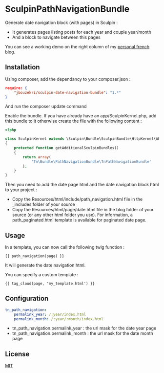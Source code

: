 SculpinPathNavigationBundle
===========================

Generate date navigation block (with pages) in Sculpin :
* It generates pages listing posts for each year and couple year/month
* And a  block to navigate between this pages

You can see a working demo on the right column of my [personal french blog](http://blog.bouzekri.net).

Installation
------------

Using composer, add the dependancy to your composer.json :

``` json
require: {
    "jbouzekri/sculpin-date-navigation-bundle": "1.*"
}
```

And run the composer update command

Enable the bundle. If you have already have an app/SculpinKernel.php, add this bundle to it otherwise create the file with the following content :

``` php
<?php

class SculpinKernel extends \Sculpin\Bundle\SculpinBundle\HttpKernel\AbstractKernel
{
    protected function getAdditionalSculpinBundles()
    {
        return array(
            'Tn\Bundle\PathNavigationBundle\TnPathNavigationBundle'
        );
    }
}
```

Then you need to add the date page html and the date navigation block html to your project :
* Copy the Resources/html/include/path_navigation.html file in the _includes folder of your source
* Copy the Resources/html/page/date.html file in the blog folder of your source (or any other html folder you use). For information, a path_paginated.html template is available for paginated date page.

Usage
-----

In a template, you can now call the following twig function :

``` twig
{{ path_navigation(page) }}
```

It will generate the date navigation html.

You can specify a custom template :

``` twig
{{ tag_cloud(page, 'my_template.html') }}
```

Configuration
-------------

``` yml
tn_path_navigation:
    permalink_year: /:year/index.html
    permalink_month: /:year/:month/index.html
```

* tn_path_navigation.permalink_year : the url mask for the date year page
* tn_path_navigation.permalink_month : the url mask for the date month page

License
-------

[MIT](LICENSE)

